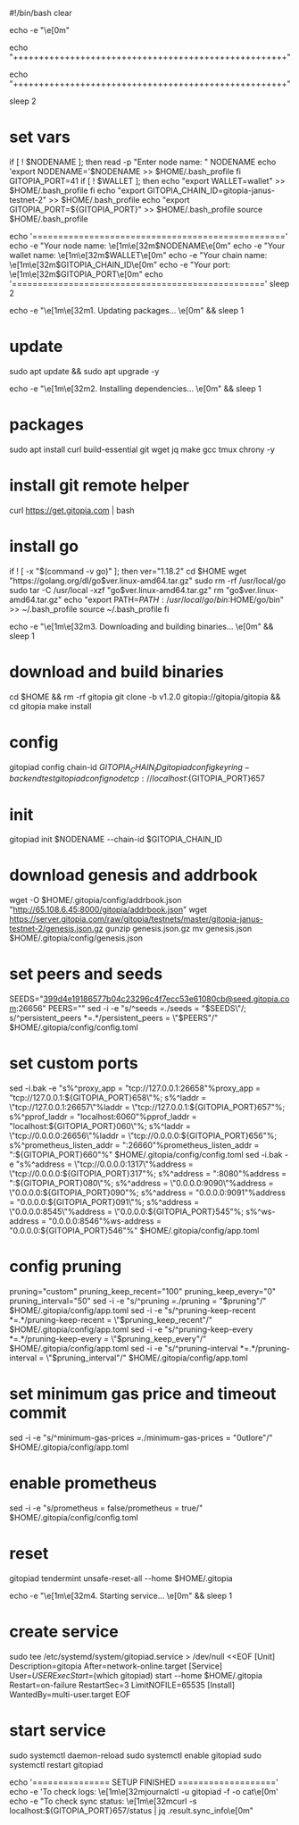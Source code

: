 #!/bin/bash
clear

echo -e "\e[0m"

echo "+++++++++++++++++++++++++++++++++++++++++++++++++++++" 

echo "+++++++++++++++++++++++++++++++++++++++++++++++++++++"

sleep 2

# set vars
if [ ! $NODENAME ]; then
	read -p "Enter node name: " NODENAME
	echo 'export NODENAME='$NODENAME >> $HOME/.bash_profile
fi
GITOPIA_PORT=41
if [ ! $WALLET ]; then
	echo "export WALLET=wallet" >> $HOME/.bash_profile
fi
echo "export GITOPIA_CHAIN_ID=gitopia-janus-testnet-2" >> $HOME/.bash_profile
echo "export GITOPIA_PORT=${GITOPIA_PORT}" >> $HOME/.bash_profile
source $HOME/.bash_profile

echo '================================================='
echo -e "Your node name: \e[1m\e[32m$NODENAME\e[0m"
echo -e "Your wallet name: \e[1m\e[32m$WALLET\e[0m"
echo -e "Your chain name: \e[1m\e[32m$GITOPIA_CHAIN_ID\e[0m"
echo -e "Your port: \e[1m\e[32m$GITOPIA_PORT\e[0m"
echo '================================================='
sleep 2

echo -e "\e[1m\e[32m1. Updating packages... \e[0m" && sleep 1
# update
sudo apt update && sudo apt upgrade -y

echo -e "\e[1m\e[32m2. Installing dependencies... \e[0m" && sleep 1
# packages
sudo apt install curl build-essential git wget jq make gcc tmux chrony -y

# install git remote helper
curl https://get.gitopia.com | bash

# install go
if ! [ -x "$(command -v go)" ]; then
  ver="1.18.2"
  cd $HOME
  wget "https://golang.org/dl/go$ver.linux-amd64.tar.gz"
  sudo rm -rf /usr/local/go
  sudo tar -C /usr/local -xzf "go$ver.linux-amd64.tar.gz"
  rm "go$ver.linux-amd64.tar.gz"
  echo "export PATH=$PATH:/usr/local/go/bin:$HOME/go/bin" >> ~/.bash_profile
  source ~/.bash_profile
fi

echo -e "\e[1m\e[32m3. Downloading and building binaries... \e[0m" && sleep 1
# download and build binaries
cd $HOME && rm -rf gitopia
git clone -b v1.2.0 gitopia://gitopia/gitopia && cd gitopia
make install

# config
gitopiad config chain-id $GITOPIA_CHAIN_ID
gitopiad config keyring-backend test
gitopiad config node tcp://localhost:${GITOPIA_PORT}657

# init
gitopiad init $NODENAME --chain-id $GITOPIA_CHAIN_ID

# download genesis and addrbook
wget -O $HOME/.gitopia/config/addrbook.json "http://65.108.6.45:8000/gitopia/addrbook.json"
wget https://server.gitopia.com/raw/gitopia/testnets/master/gitopia-janus-testnet-2/genesis.json.gz
gunzip genesis.json.gz
mv genesis.json $HOME/.gitopia/config/genesis.json

# set peers and seeds
SEEDS="399d4e19186577b04c23296c4f7ecc53e61080cb@seed.gitopia.com:26656"
PEERS=""
sed -i -e "s/^seeds *=.*/seeds = \"$SEEDS\"/; s/^persistent_peers *=.*/persistent_peers = \"$PEERS\"/" $HOME/.gitopia/config/config.toml

# set custom ports
sed -i.bak -e "s%^proxy_app = \"tcp://127.0.0.1:26658\"%proxy_app = \"tcp://127.0.0.1:${GITOPIA_PORT}658\"%; s%^laddr = \"tcp://127.0.0.1:26657\"%laddr = \"tcp://127.0.0.1:${GITOPIA_PORT}657\"%; s%^pprof_laddr = \"localhost:6060\"%pprof_laddr = \"localhost:${GITOPIA_PORT}060\"%; s%^laddr = \"tcp://0.0.0.0:26656\"%laddr = \"tcp://0.0.0.0:${GITOPIA_PORT}656\"%; s%^prometheus_listen_addr = \":26660\"%prometheus_listen_addr = \":${GITOPIA_PORT}660\"%" $HOME/.gitopia/config/config.toml
sed -i.bak -e "s%^address = \"tcp://0.0.0.0:1317\"%address = \"tcp://0.0.0.0:${GITOPIA_PORT}317\"%; s%^address = \":8080\"%address = \":${GITOPIA_PORT}080\"%; s%^address = \"0.0.0.0:9090\"%address = \"0.0.0.0:${GITOPIA_PORT}090\"%; s%^address = \"0.0.0.0:9091\"%address = \"0.0.0.0:${GITOPIA_PORT}091\"%; s%^address = \"0.0.0.0:8545\"%address = \"0.0.0.0:${GITOPIA_PORT}545\"%; s%^ws-address = \"0.0.0.0:8546\"%ws-address = \"0.0.0.0:${GITOPIA_PORT}546\"%" $HOME/.gitopia/config/app.toml

# config pruning
pruning="custom"
pruning_keep_recent="100"
pruning_keep_every="0"
pruning_interval="50"
sed -i -e "s/^pruning *=.*/pruning = \"$pruning\"/" $HOME/.gitopia/config/app.toml
sed -i -e "s/^pruning-keep-recent *=.*/pruning-keep-recent = \"$pruning_keep_recent\"/" $HOME/.gitopia/config/app.toml
sed -i -e "s/^pruning-keep-every *=.*/pruning-keep-every = \"$pruning_keep_every\"/" $HOME/.gitopia/config/app.toml
sed -i -e "s/^pruning-interval *=.*/pruning-interval = \"$pruning_interval\"/" $HOME/.gitopia/config/app.toml

# set minimum gas price and timeout commit
sed -i -e "s/^minimum-gas-prices *=.*/minimum-gas-prices = \"0utlore\"/" $HOME/.gitopia/config/app.toml

# enable prometheus
sed -i -e "s/prometheus = false/prometheus = true/" $HOME/.gitopia/config/config.toml

# reset
gitopiad tendermint unsafe-reset-all --home $HOME/.gitopia

echo -e "\e[1m\e[32m4. Starting service... \e[0m" && sleep 1
# create service
sudo tee /etc/systemd/system/gitopiad.service > /dev/null <<EOF
[Unit]
Description=gitopia
After=network-online.target
[Service]
User=$USER
ExecStart=$(which gitopiad) start --home $HOME/.gitopia
Restart=on-failure
RestartSec=3
LimitNOFILE=65535
[Install]
WantedBy=multi-user.target
EOF

# start service
sudo systemctl daemon-reload
sudo systemctl enable gitopiad
sudo systemctl restart gitopiad

echo '=============== SETUP FINISHED ==================='
echo -e 'To check logs: \e[1m\e[32mjournalctl -u gitopiad -f -o cat\e[0m'
echo -e "To check sync status: \e[1m\e[32mcurl -s localhost:${GITOPIA_PORT}657/status | jq .result.sync_info\e[0m"
